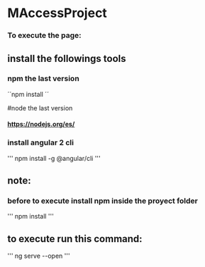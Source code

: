 # MAccessProject

### To execute the page:

## install the followings tools
### npm the last version
´´npm install ´´

#node the last version
#### https://nodejs.org/es/

### install angular 2 cli
''' npm install -g @angular/cli '''


## note:
### before to execute install npm inside the proyect folder
''' npm install '''

## to execute run this command:
''' ng serve --open '''
